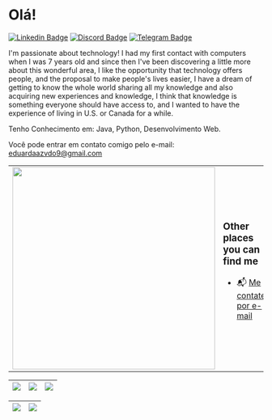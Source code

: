 <h1> Olá! </h1>

[![Linkedin Badge](https://img.shields.io/badge/-Linkedin-blue?style=for-the-badge&logo=Linkedin&logoColor=white&link=https://github.com/arthurspk)](www.linkedin.com/in/maria-eduarda-azevedo-143850239/)
[![Discord Badge](https://img.shields.io/badge/Discord-5865F2?style=for-the-badge&logo=discord&logoColor=white)](https://discord.gg/NbMQUPjHz7)
[![Telegram Badge](https://img.shields.io/badge/Telegram-2CA5E0?style=for-the-badge&logo=telegram&logoColor=white)](https://t.me/duarrdazx)

I'm passionate about technology! I had my first contact with computers when I was 7 years old and since then I've been discovering a little more about this wonderful area, I like the opportunity that technology offers people, and the proposal to make people's lives easier, I have a dream of getting to know the whole world sharing all my knowledge and also acquiring new experiences and knowledge, I think that knowledge is something everyone should have access to, and I wanted to have the experience of living in U.S. or Canada for a while.

Tenho Conhecimento em: Java, Python, Desenvolvimento Web.

Você pode entrar em contato comigo pelo e-mail: eduardaazvdo9@gmail.com

<table border="0" cellspacing="0" cellpadding="0">
  <tr>
    <td style="border: 0";>
      <img width="400" src="https://i.imgur.com/bXxIgrd.png" />
    </td>
    <td style="border: 0";>
      <h3>Other places you can find me</h3>
      <ul>
        <li>
          📬 <a href=mailto:eduardaazvdo9@gmail.com> Me contate por e-mail </a>
        </li>
      </ul>
    </td>
  </tr>
</table>

| ![](http://github-profile-summary-cards.vercel.app/api/cards/stats?username=duarrdazx&theme=nord_dark) | ![](http://github-profile-summary-cards.vercel.app/api/cards/repos-per-language?username=duarrdazx&hide=Html&theme=nord_dark) | ![](http://github-profile-summary-cards.vercel.app/api/cards/most-commit-language?username=duarrdazx&theme=nord_dark) |
| :-: | :-: | :-: |

| ![](http://github-profile-summary-cards.vercel.app/api/cards/profile-details?username=duarrdazx&theme=nord_dark) | ![](https://github-readme-streak-stats.herokuapp.com/?user=duarrdazx&hide_border=true&date_format=M%20j%5B%2C%20Y%5D&background=2D3742&stroke=2D3742&ring=6bbbca&fire=6bbbca&currStreakNum=fff&sideNums=6bbbca&currStreakLabel=6bbbca&sideLabels=fff&dates=fff) |
| :-: | :-: |
